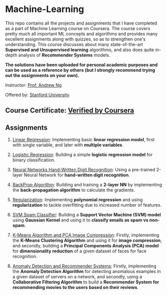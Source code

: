 # Machine-Learning
This repo contains all the projects and assignments that I have completed as a part of Machine Learning course on Coursera. The course covers pretty much all important ML concepts and algorithms and provides many excellent assignments along with quizzes, so as to strengthen one's understanding. This course discusses about many state-of-the-art **Supervised and Unsupervised learning** algorithms, and also does quite in-depth analysis of **Recommender Systems** models.

**The solutions have been uploaded for personal academic purposes and can be used as a reference by others (but I strongly recommend trying out the assignments on your own).**

Instructor: [Prof. Andrew Ng](https://www.coursera.org/instructor/andrewng)

Offered by: [Stanford University](https://www.coursera.org/learn/machine-learning)

## Course Certificate: [Verified by Coursera](https://www.coursera.org/account/accomplishments/certificate/F5RKBCXKN8TM)

## Assignments
1. [Linear Regression](https://github.com/sadanand1120/Machine-Learning/tree/master/(Ex.%201)%20Linear%20Regression): Implementing basic **linear regression model**, first with single variable, and later with **multiple variables**.

2. [Logistic Regression](https://github.com/sadanand1120/Machine-Learning/tree/master/(Ex.%202)%20Logistic%20Regression): Building a simple **logistic regression model** for binary classification.

3. [Neural Networks Hand-Written Digit Recognition](https://github.com/sadanand1120/Machine-Learning/tree/master/(Ex.%203)%20Neural%20Networks%20Hand_Written%20Digit%20Recog): Using a pre-trained 2-layer Neural Network for **hand-written digit recognition**.

4. [BackProp Algorithm](https://github.com/sadanand1120/Machine-Learning/tree/master/(Ex.%204)%20BackProp%20algorithm): Building and training a **2-layer NN** by implementing the **back-propagation algorithm** to calculate the gradients.

5. [Regularization](https://github.com/sadanand1120/Machine-Learning/tree/master/(Ex.%205)%20Regularization): Implementing **polynomial regression** and using **regularization** to tackle overfitting due to increased number of features.

6. [SVM Spam Classifier](https://github.com/sadanand1120/Machine-Learning/tree/master/(Ex.%206)%20SVM_Spam%20Classifier): Building a **Support Vector Machine (SVM) model** using **Gaussian Kernel** and using it to **classify emails as spam vs non-spam**.

7. [K-Means Algorithm and PCA Image Compression](https://github.com/sadanand1120/Machine-Learning/tree/master/(Ex.%207)%20K-means_and_%20PCA_Image%20compression): Firstly, implementing the **K-Means Clustering Algorithm** and using it for **image compression**, and secondly, building a **Principal Components Analysis (PCA) model** for **dimensionality reduction** of a given dataset of faces for face recognition.

8. [Anomaly Detection and Recommender Systems](https://github.com/sadanand1120/Machine-Learning/tree/master/(Ex.%208)%20Anomaly%20Detection_and_Recommender%20Systems): Firstly, implementing the **Anomaly Detection Algorithm** for detecting anomalous examples in a given dataset of servers on a network, and secondly, using a **Collaborative Filtering Algorithm** to build a **Recommender System for recommending movies to the users based on their reviews**.
